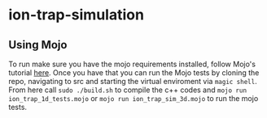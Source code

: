 # ion-trap-simulation

## Using Mojo
To run make sure you have the mojo requirements installed, follow Mojo's tutorial [here](https://docs.modular.com/mojo/manual/get-started).  Once you have that you can run the Mojo tests by cloning the repo, navigating to src and starting the virtual enviroment via `magic shell`.  From here call `sudo ./build.sh` to compile the c++ codes and `mojo run ion_trap_1d_tests.mojo` or `mojo run ion_trap_sim_3d.mojo` to run the mojo tests.
